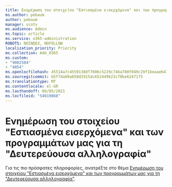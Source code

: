 ```yaml
---
title: Ενημέρωση του στοιχείου "Εστιασμένα εισερχόμενα" και των προγραμμάτων μας για τη "Δευτερεύουσα αλληλογραφία"
ms.author: pebaum
author: pebaum
manager: scotv
ms.audience: Admin
ms.topic: article
ms.service: o365-administration
ROBOTS: NOINDEX, NOFOLLOW
localization_priority: Priority
ms.collection: Adm_O365
ms.custom:
- "9002504"
- "4854"
ms.openlocfilehash: 45514a7c4559138df7606c5229c746a700f049c29f1beaaeb47a7e2e0dd0d2d6
ms.sourcegitcommit: b5f7da89a650d2915dc652449623c78be6247175
ms.translationtype: MT
ms.contentlocale: el-GR
ms.lasthandoff: 08/05/2021
ms.locfileid: "54019868"
---
```

# <a name="update-on-focused-inbox-and-our-plans-for-clutter"></a>Ενημέρωση του στοιχείου "Εστιασμένα εισερχόμενα" και των προγραμμάτων μας για τη "Δευτερεύουσα αλληλογραφία"

Για τις πιο πρόσφατες πληροφορίες, ανατρέξτε στο θέμα [Ενημέρωση του στοιχείου "Εστιασμένα εισερχόμενα" και των προγραμμάτων μας για τη "Δευτερεύουσα αλληλογραφία"](https://techcommunity.microsoft.com/t5/outlook-blog/update-on-focused-inbox-and-our-plans-for-clutter/ba-p/136448).
